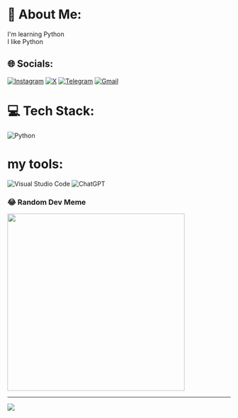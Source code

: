 # 💫 About Me:
I'm learning Python<br>I like Python


## 🌐 Socials:
[![Instagram](https://img.shields.io/badge/Instagram-%23E4405F.svg?logo=Instagram&logoColor=white)](https://instagram.com/mohwmmad86) [![X](https://img.shields.io/badge/X-black.svg?logo=X&logoColor=white)](https://x.com/mohwmmad86) [![Telegram](https://img.shields.io/badge/Telegram-2CA5E0?style=flat-square&logo=telegram&logoColor=white)](https://t.me/mohwmmad86) [![Gmail](https://img.shields.io/badge/Gmail-D14836?style=for-the-badge&logo=gmail&logoColor=white)](mailto:mohammad2007maleki@gmail.com) 

# 💻 Tech Stack:
![Python](https://img.shields.io/badge/python-3670A0?style=plastic&logo=python&logoColor=ffdd54)

# my tools:
 ![Visual Studio Code](https://img.shields.io/badge/Visual%20Studio%20Code-0078d7.svg?style=for-the-badge&logo=visual-studio-code&logoColor=white)
 ![ChatGPT](https://img.shields.io/badge/chatGPT-74aa9c?style=for-the-badge&logo=openai&logoColor=white)

### 😂 Random Dev Meme
<img src='https://memer-new.vercel.app/' style="height: 400px;"/>

---
[![](https://visitcount.itsvg.in/api?id=mohwmmad86&icon=0&color=0)](https://visitcount.itsvg.in)

